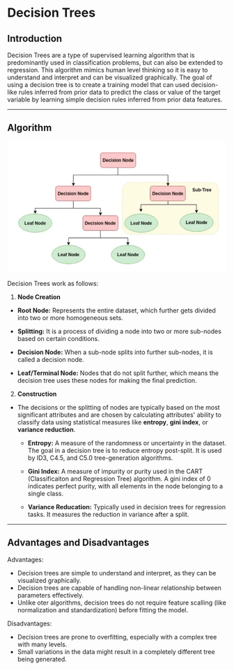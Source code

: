 # Decision Trees

## Introduction

Decision Trees are a type of supervised learning algorithm that is predominantly used in classification problems, but can also be extended to regression. This algorithm mimics human level thinking so it is easy to understand and interpret and can be visualized graphically. The goal of using a decision tree is to create a training model that can used decision-like rules inferred from prior data to predict the class or value of the target variable by learning simple decision rules inferred from prior data features.

---

## Algorithm

<p align="center">
    <img src="decision_tree.png">
</p>

Decision Trees work as follows:
1. **Node Creation**

- **Root Node:** Represents the entire dataset, which further gets divided into two or more homogeneous sets.

- **Splitting:** It is a process of dividing a node into two or more sub-nodes based on certain conditions.

- **Decision Node:** When a sub-node splits into further sub-nodes, it is called a decision node.

- **Leaf/Terminal Node:** Nodes that do not split further, which means the decision tree uses these nodes for making the final prediction.

2. **Construction**

- The decisions or the splitting of nodes are typically based on the most significant attributes and are chosen by calculating attributes' ability to classify data using statistical measures like **entropy**, **gini index**, or **variance reduction**.

    - **Entropy:** A measure of the randomness or uncertainty in the dataset. The goal in a decision tree is to reduce entropy post-split. It is used by ID3, C4.5, and C5.0 tree-generation algorithms.

    - **Gini Index:** A measure of impurity or purity used in the CART (Classificaiton and Regression Tree) algorithm. A gini index of 0 indicates perfect purity, with all elements in the node belonging to a single class.
    
    - **Variance Reducation:** Typically used in decision trees for regression tasks. It measures the reduction in variance after a split.

---

## Advantages and Disadvantages
Advantages:
- Decision trees are simple to understand and interpret, as they can be visualized graphically.
- Decision trees are capable of handling non-linear relationship between parameters effectively.
- Unlike oter algorithms, decision trees do not require feature scalling (like normalization and standardization) before fitting the model.

Disadvantages:
- Decision trees are prone to overfitting, especially with a complex tree with many levels.
- Small variations in the data might result in a completely different tree being generated.